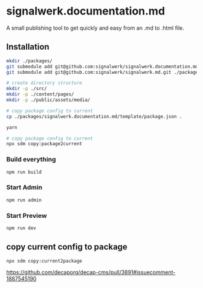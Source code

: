 # signalwerk.documentation.md

A small publishing tool to get quickly and easy from an .md to .html file.

## Installation

```bash
mkdir ./packages/
git submodule add git@github.com:signalwerk/signalwerk.documentation.md.git ./packages/signalwerk.documentation.md
git submodule add git@github.com:signalwerk/signalwerk.md.git ./packages/signalwerk.md

# create directory structure
mkdir -p ./src/
mkdir -p ./content/pages/
mkdir -p ./public/assets/media/

# copy package config to current
cp ./packages/signalwerk.documentation.md/template/package.json .

yarn

# copy package config to current
npx sdm copy:package2current
```

### Build everything

```bash
npm run build
```

### Start Admin

```bash
npm run admin
```

### Start Preview

```bash
npm run dev
```

## copy current config to package

```bash
npx sdm copy:current2package
```

https://github.com/decaporg/decap-cms/pull/3891#issuecomment-1887545190
